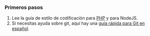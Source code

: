 ### Primeros pasos

1. Lee la guía de estilo de codificación para [PHP](/guia-de-estilo/2014/07) y para NodeJS.
2. Si necesitas ayuda sobre git, aquí hay una [guía rápida para Git en español](http://rogerdudler.github.io/git-guide/index.es.html).
